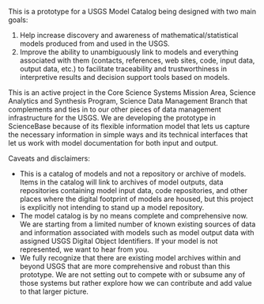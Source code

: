 This is a prototype for a USGS Model Catalog being designed with two main goals:

1. Help increase discovery and awareness of mathematical/statistical models produced from and used in the USGS.
2. Improve the ability to unambiguously link to models and everything associated with them (contacts, references, web sites, code, input data, output data, etc.) to facilitate traceability and trustworthiness in interpretive results and decision support tools based on models.

This is an active project in the Core Science Systems Mission Area, Science Analytics and Synthesis Program, Science Data Management Branch that complements and ties in to our other pieces of data management infrastructure for the USGS. We are developing the prototype in ScienceBase because of its flexible information model that lets us capture the necessary information in simple ways and its technical interfaces that let us work with model documentation for both input and output.

Caveats and disclaimers:

* This is a catalog of models and not a repository or archive of models. Items in the catalog will link to archives of model outputs, data repositories containing model input data, code repositories, and other places where the digital footprint of models are housed, but this project is explicitly not intending to stand up a model repository.
* The model catalog is by no means complete and comprehensive now. We are starting from a limited number of known existing sources of data and information associated with models such as model output data with assigned USGS Digital Object Identifiers. If your model is not represented, we want to hear from you.
* We fully recognize that there are existing model archives within and beyond USGS that are more comprehensive and robust than this prototype. We are not setting out to compete with or subsume any of those systems but rather explore how we can contribute and add value to that larger picture.
